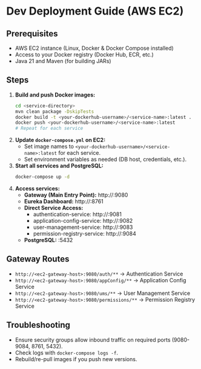 # Dev Deployment Guide (AWS EC2)

## Prerequisites
- AWS EC2 instance (Linux, Docker & Docker Compose installed)
- Access to your Docker registry (Docker Hub, ECR, etc.)
- Java 21 and Maven (for building JARs)

## Steps
1. **Build and push Docker images:**
   ```sh
   cd <service-directory>
   mvn clean package -DskipTests
   docker build -t <your-dockerhub-username>/<service-name>:latest .
   docker push <your-dockerhub-username>/<service-name>:latest
   # Repeat for each service
   ```
2. **Update `docker-compose.yml` on EC2:**
   - Set image names to `<your-dockerhub-username>/<service-name>:latest` for each service.
   - Set environment variables as needed (DB host, credentials, etc.).
3. **Start all services and PostgreSQL:**
   ```sh
   docker-compose up -d
   ```
4. **Access services:**
   - **Gateway (Main Entry Point):** http://<ec2-gateway-host>:9080
   - **Eureka Dashboard:** http://<ec2-eureka-host>:8761
   - **Direct Service Access:**
     - authentication-service: http://<ec2-auth-host>:9081
     - application-config-service: http://<ec2-app-config-host>:9082
     - user-management-service: http://<ec2-ums-host>:9083
     - permission-registry-service: http://<ec2-permission-host>:9084
   - **PostgreSQL:** <ec2-db-host>:5432

## Gateway Routes
- `http://<ec2-gateway-host>:9080/auth/**` → Authentication Service
- `http://<ec2-gateway-host>:9080/appConfig/**` → Application Config Service
- `http://<ec2-gateway-host>:9080/ums/**` → User Management Service
- `http://<ec2-gateway-host>:9080/permissions/**` → Permission Registry Service

## Troubleshooting
- Ensure security groups allow inbound traffic on required ports (9080-9084, 8761, 5432).
- Check logs with `docker-compose logs -f`.
- Rebuild/re-pull images if you push new versions. 